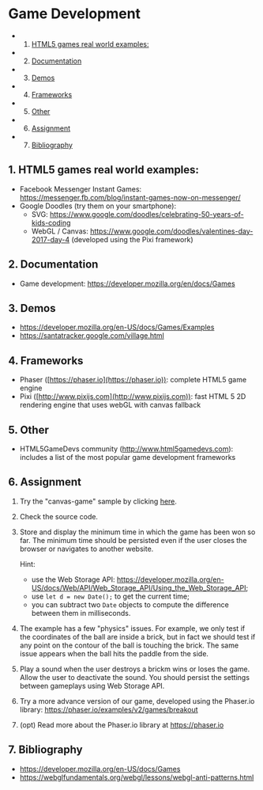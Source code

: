 # Game Development

<!-- vscode-markdown-toc -->
* 1. [HTML5 games real world examples:](#HTML5gamesrealworldexamples:)
* 2. [Documentation](#Documentation)
* 3. [Demos](#Demos)
* 4. [Frameworks](#Frameworks)
* 5. [Other](#Other)
* 6. [Assignment](#Assignment)
* 7. [Bibliography](#Bibliography)

<!-- vscode-markdown-toc-config
	numbering=true
	autoSave=true
	/vscode-markdown-toc-config -->
<!-- /vscode-markdown-toc -->

##  1. <a name='HTML5gamesrealworldexamples:'></a>HTML5 games real world examples:
- Facebook Messenger Instant Games: https://messenger.fb.com/blog/instant-games-now-on-messenger/
- Google Doodles (try them on your smartphone): 
   - SVG: https://www.google.com/doodles/celebrating-50-years-of-kids-coding
   - WebGL / Canvas: https://www.google.com/doodles/valentines-day-2017-day-4 (developed using the Pixi framework)

##  2. <a name='Documentation'></a>Documentation
-   Game development: <https://developer.mozilla.org/en/docs/Games>

##  3. <a name='Demos'></a>Demos
-   <https://developer.mozilla.org/en-US/docs/Games/Examples>
- https://santatracker.google.com/village.html

##  4. <a name='Frameworks'></a>Frameworks
- Phaser ([https://phaser.io](https://phaser.io)): complete HTML5 game engine
- Pixi ([http://www.pixijs.com](http://www.pixijs.com)): fast HTML 5 2D rendering engine that uses webGL with canvas fallback

##  5. <a name='Other'></a>Other
-   HTML5GameDevs community (<http://www.html5gamedevs.com>): includes a list of the most popular game development frameworks

##  6. <a name='Assignment'></a>Assignment
1. Try the "canvas-game" sample by clicking [here](https://ase-multimedia.azurewebsites.net/canvas-game).
2. Check the source code. 
3. Store and display the minimum time in which the game has been won so far. The minimum time should be persisted even if the user closes the browser or navigates to another website.

	Hint: 
	- use the Web Storage API: https://developer.mozilla.org/en-US/docs/Web/API/Web_Storage_API/Using_the_Web_Storage_API;
	- use `let d = new Date();` to get the current time;
	- you can subtract two `Date` objects to compute the difference between them in milliseconds.
4. The example has a few "physics" issues. For example, we only test if the coordinates of the ball are inside a brick, but in fact we should test if any point on the contour of the ball is touching the brick. The same issue appears when the ball hits the paddle from the side.
5. Play a sound when the user destroys a brickm wins or loses the game. Allow the user to deactivate the sound. You should persist the settings between gameplays using Web Storage API. 
6. Try a more advance version of our game, developed using the Phaser.io library: https://phaser.io/examples/v2/games/breakout
7. (opt) Read more about the Phaser.io library at https://phaser.io

##  7. <a name='Bibliography'></a>Bibliography
- https://developer.mozilla.org/en-US/docs/Games
- https://webglfundamentals.org/webgl/lessons/webgl-anti-patterns.html
